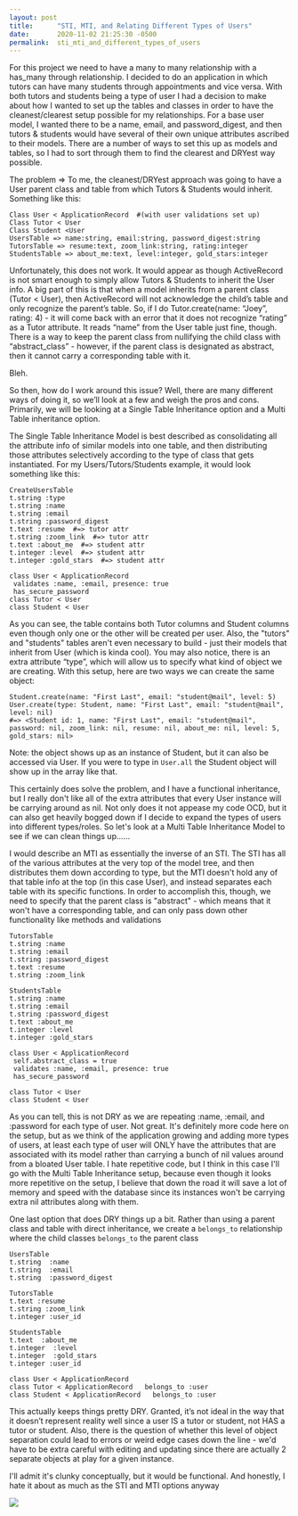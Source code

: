 ```yaml
---
layout: post
title:      "STI, MTI, and Relating Different Types of Users"
date:       2020-11-02 21:25:30 -0500
permalink:  sti_mti_and_different_types_of_users
---
```



For this project we need to have a many to many relationship with a has_many through relationship. I decided to do an application in which tutors can have many students through appointments and vice versa. With both tutors and students being a type of user I had a decision to make about how I wanted to set up the tables and classes in order to have the cleanest/clearest setup possible for my relationships. For a base user model, I wanted there to be a name, email, and password_digest, and then tutors & students would have several of their own unique attributes ascribed to their models. There are a number of ways to set this up as models and tables, so I had to sort through them to find the clearest and DRYest way possible.

The problem =>  To me, the cleanest/DRYest approach was going to have a User parent class and table from which Tutors & Students would inherit. Something like this:

```
Class User < ApplicationRecord  #(with user validations set up)
Class Tutor < User
Class Student <User
UsersTable => name:string, email:string, password_digest:string
TutorsTable => resume:text, zoom_link:string, rating:integer
StudentsTable => about_me:text, level:integer, gold_stars:integer
```

Unfortunately, this does not work. It would appear as though ActiveRecord is not smart enough to simply allow Tutors & Students to inherit the User info. A big part of this is that when a model inherits from a parent class (Tutor < User), then ActiveRecord will not acknowledge the child’s table and only recognize the parent’s table. So, if I do Tutor.create(name: “Joey”, rating: 4) - it will come back with an error that it does not recognize “rating” as a Tutor attribute. It reads “name” from the User table just fine, though. There is a way to keep the parent class from nullifying the child class with “abstract_class” - however, if the parent class is designated as abstract, then it cannot carry a corresponding table with it.

Bleh.

So then, how do I work around this issue? Well, there are many different ways of doing it, so we’ll look at a few and weigh the pros and cons. Primarily, we will be looking at a Single Table Inheritance option and a Multi Table inheritance option.

The Single Table Inheritance Model is best described as consolidating all the attribute info of similar models into one table, and then distributing those attributes selectively according to the type of class that gets instantiated. For my Users/Tutors/Students example, it would look something like this:

```
CreateUsersTable
t.string :type
t.string :name
t.string :email
t.string :password_digest
t.text :resume  #=> tutor attr
t.string :zoom_link  #=> tutor attr
t.text :about_me  #=> student attr
t.integer :level  #=> student attr
t.integer :gold_stars  #=> student attr

class User < ApplicationRecord
 validates :name, :email, presence: true
 has_secure_password
class Tutor < User
class Student < User
```

As you can see, the table contains both Tutor columns and Student columns even though only one or the other will be created per user. Also, the "tutors" and "students" tables aren't even necessary to build - just their models that inherit from User (which is kinda cool). You may also notice, there is an extra attribute “type”, which will allow us to specify what kind of object we are creating. With this setup, here are two ways we can create the same object: 

```
Student.create(name: "First Last", email: "student@mail", level: 5)
User.create(type: Student, name: "First Last", email: "student@mail", level: nil)
#=> <Student id: 1, name: "First Last", email: "student@mail", password: nil, zoom_link: nil, resume: nil, about_me: nil, level: 5, gold_stars: nil>
```

Note: the object shows up as an instance of Student, but it can also be accessed via User. If you were to type in `User.all` the Student object will show up in the array like that.

This certainly does solve the problem, and I have a functional inheritance, but I really don't like all of the extra attributes that every User instance will be carrying around as nil. Not only does it not appease my code OCD, but it can also get heavily bogged down if I decide to expand the types of users into different types/roles. So let's look at a Multi Table Inheritance Model to see if we can clean things up......

I would describe an MTI as essentially the inverse of an STI. The STI has all of the various attributes at the very top of the model tree, and then distributes them down according to type, but the MTI doesn't hold any of that table info at the top (in this case User), and instead separates each table with its specific functions. In order to accomplish this, though, we need to specify that the parent class is "abstract" - which means that it won't have a corresponding table, and can only pass down other functionality like methods and validations

```
TutorsTable
t.string :name
t.string :email
t.string :password_digest
t.text :resume  
t.string :zoom_link  

StudentsTable
t.string :name
t.string :email
t.string :password_digest
t.text :about_me 
t.integer :level  
t.integer :gold_stars   

class User < ApplicationRecord
 self.abstract_class = true
 validates :name, :email, presence: true
 has_secure_password

class Tutor < User
class Student < User
```

As you can tell, this is not DRY as we are repeating :name, :email, and :password for each type of user. Not great. It's definitely more code here on the setup, but as we think of the application growing and adding more types of users, at least each type of user will ONLY have the attributes that are associated with its model rather than carrying a bunch of nil values around from a bloated User table. I hate repetitive code, but I think in this case I'll go with the Multi Table Inheritance setup, because even though it looks more repetitive on the setup, I believe that down the road it will save a lot of memory and speed with the database since its instances won't be carrying extra nil attributes along with them.

One last option that does DRY things up a bit. Rather than using a parent class and table with direct inheritance, we create a `belongs_to` relationship where the child classes `belongs_to` the parent class

```
UsersTable
t.string  :name
t.string  :email
t.string  :password_digest

TutorsTable
t.text :resume 
t.string :zoom_link
t.integer :user_id

StudentsTable
t.text  :about_me
t.integer  :level
t.integer  :gold_stars 
t.integer :user_id

class User < ApplicationRecord
class Tutor < ApplicationRecord   belongs_to :user
class Student < ApplicationRecord   belongs_to :user
```

This actually keeps things pretty DRY. Granted, it’s not ideal in the way that it doesn’t represent reality well since a user IS a tutor or student, not HAS a tutor or student. Also, there is the question of whether this level of object separation could lead to errors or weird edge cases down the line - we'd have to be extra careful with editing and updating since there are actually 2 separate objects at play for a given instance. 

I'll admit it's clunky conceptually, but it would be functional. And honestly, I hate it about as much as the STI and MTI options anyway

![](https://media.tenor.com/images/f203bbd60006dedaaef4c0fae63c7fdd/tenor.gif)
